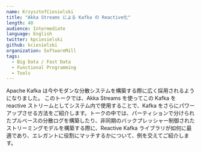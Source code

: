 ```yaml
---
name: KrzysztofCiesielski
title: "Akka Streams による Kafka の Reactive化"
length: 40
audience: Intermediate
language: English
twitter: kpciesielski
github: kciesielski
organization: SoftwareMill
tags:
  - Big Data / Fast Data
  - Functional Programming
  - Tools
---
```

Apache Kafka は今やモダンな分散システムを構築する際に広く採用されるようになりました。 このトークでは、Akka Streams を使ってこの Kafka を reactive ストリームとしてシステム内で使用することで、Kafka をさらにパワーアップさせる方法をご紹介します。トークの中では、パーティションで分けられたプルベースの分散ログを構築したり、非同期のバックプレッシャー制御されたストリーミングモデルを構築する際に、Reactive Kafka ライブラリが如何に最適であり、エレガントに役割にマッチするかについて、例を交えてご紹介します。
